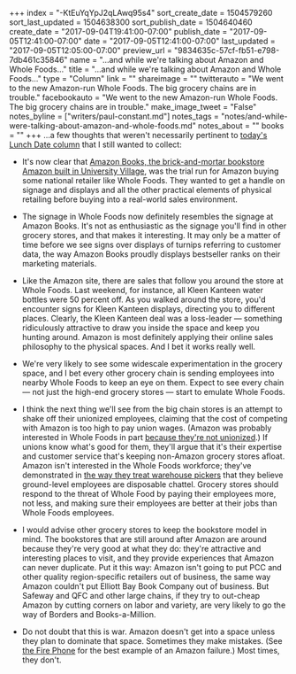 +++
index = "-KtEuYqYpJ2qLAwq95s4"
sort_create_date = 1504579260
sort_last_updated = 1504638300
sort_publish_date = 1504640460
create_date = "2017-09-04T19:41:00-07:00"
publish_date = "2017-09-05T12:41:00-07:00"
date = "2017-09-05T12:41:00-07:00"
last_updated = "2017-09-05T12:05:00-07:00"
preview_url = "9834635c-57cf-fb51-e798-7db461c35846"
name = "...and while we're talking about Amazon and Whole Foods..."
title = "...and while we're talking about Amazon and Whole Foods..."
type = "Column"
link = ""
shareimage = ""
twitterauto = "We went to the new Amazon-run Whole Foods. The big grocery chains are in trouble."
facebookauto = "We went to the new Amazon-run Whole Foods. The big grocery chains are in trouble."
make_image_tweet = "False"
notes_byline = ["writers/paul-constant.md"]
notes_tags = "notes/and-while-were-talking-about-amazon-and-whole-foods.md"
notes_about = ""
books = ""
+++
...a few thoughts that weren't necessarily pertinent to [today's Lunch Date column](http://www.seattlereviewofbooks.com/notes/2017/09/05/lunch-date-taking-a-naomi-klein-book-to-the-new-veggie-burger-bar-at-amazon-whole-foods/) that I still wanted to collect:

* It's now clear that [Amazon Books, the brick-and-mortar bookstore Amazon built in University Village](http://www.seattlereviewofbooks.com/notes/2015/11/09/the-algorithm-method/), was the trial run for Amazon buying some national retailer like Whole Foods. They wanted to get a handle on signage and displays and  all the other practical elements of physical retailing before buying into a real-world sales environment.

* The signage in Whole Foods now definitely resembles the signage at Amazon Books. It's not as enthusiastic as the signage you'll find in other grocery stores, and that makes it interesting. It may only be a matter of time before we see signs over displays of turnips referring to customer data, the way Amazon Books proudly displays bestseller ranks on their marketing materials.

* Like the Amazon site, there are sales that follow you around the store at Whole Foods. Last weekend, for instance, all Kleen Kanteen water bottles were 50 percent off. As you walked around the store, you'd encounter signs for Kleen Kanteen displays, directing you to different places. Clearly, the Kleen Kanteen deal was a loss-leader — something ridiculously attractive to draw you inside the space and keep you hunting around. Amazon is most definitely applying their online sales philosophy to the physical spaces. And I bet it works really well.

* We're very likely to see some widescale experimentation in the grocery space, and I bet every other grocery chain is sending employees into nearby Whole Foods to keep an eye on them. Expect to see every chain — not just the high-end  grocery stores — start to emulate Whole Foods.

* I think the next thing we'll see from the big chain stores is an attempt to shake off their unionized employees, claiming that the cost of competing with Amazon is too high to pay union wages. (Amazon was probably interested in Whole Foods in part [because they're not unionized](http://www.motherjones.com/food/2015/10/whole-foods-bob-mackey-job-wage-cuts-unions-wall-street/).) If unions know what's good for them, they'll argue that it's their expertise and customer service that's keeping non-Amazon grocery stores afloat. Amazon isn't interested in the Whole Foods workforce; they've demonstrated in [the way they treat warehouse pickers](http://gawker.com/inside-an-amazon-warehouse-the-relentless-need-to-mak-1780800336) that they believe ground-level employees are disposable chattel. Grocery stores should respond to the threat of Whole Food by paying their employees more, not less, and making sure their employees are better at their jobs than Whole Foods employees.

* I would advise other grocery stores to keep the bookstore model in mind. The bookstores that are still around after Amazon are around because they're very good at what they do: they're attractive and interesting places to visit, and they provide experiences that Amazon can never duplicate. Put it this way: Amazon isn't going to put PCC and other quality region-specific retailers out of business, the same way Amazon couldn't put Elliott Bay Book Company out of business. But Safeway and QFC and other large chains, if they try to out-cheap Amazon by cutting corners on labor and variety, are very likely to go the way of Borders and Books-a-Million. 

* Do not doubt that this is war. Amazon doesn't get into a space unless they plan to dominate that space. Sometimes they make mistakes. (See [the Fire Phone](https://www.cnet.com/news/fire-phone-one-year-later-why-amazons-smartphone-flamed-out/) for the best example of an Amazon failure.) Most times, they don't.
